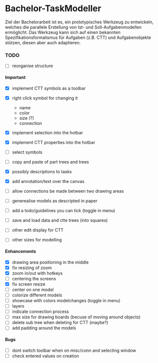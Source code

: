 # Bachelor-TaskModeller

Ziel der Bachelorarbeit ist es, ein prototypisches Werkzeug zu entwickeln, welches die parallele Erstellung von Ist- und Soll-Aufgabenmodellen ermöglicht. Das
Werkzeug kann sich auf einen bekannten Spezifikationsformalismus für Aufgaben (z.B. CTT) und Aufgabenobjekte stützen, diesen aber auch adaptieren.

### TODO
- [ ] reorganise structure
#### Important
- [x] implement CTT symbols as a toolbar
- [x] right click symbol for changing it
  - name
  - color
  - size (?)
  - connection
- [x] implement selection into the hotbar
- [x] implement CTT properties into the hotbar
- [ ] select symbols
- [ ] copy and paste of part trees and trees
- [x] possibly descriptions to tasks
- [x] add annotation/text over the canvas
- [ ] allow connections be made between two drawing areas
- [ ] generealise models as descripted in paper
- [ ] add a todo/guidelines you can tick (toggle in menu)

- [ ] save and load data and ctte trees (into squares)

- [ ] other edit display for CTT
- [ ] other sizes for modelling

#### Enhancements
- [x] drawing area positioning in the middle
- [x] fix resizing of zoom
- [x] zoom in/out with hotkeys
- [ ] centering the screens
- [x] fix screen resize
- [ ] center on one model
- [ ] colorize different models
- [ ] showcase with colors modelchanges (toggle in menu)
- [ ] layers
- [ ] indicate connection process
- [ ] max size for drawing boards (becuse of moving around objects)
- [ ] delete sub tree when deleting for CTT (maybe?)
- [ ] add padding around the models

#### Bugs
- [ ] dont switch toolbar when on misc/conn and selecting window
- [ ] check entered values on creation